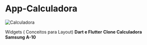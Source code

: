 # App-Calculadora

![Calculadora](https://user-images.githubusercontent.com/58608300/170834098-c1ddb61e-90d6-4c2b-938a-9d790085ccc4.png)


Widgets ( Conceitos para Layout) **Dart e Flutter**
**Clone Calculadora Samsung A-10**
